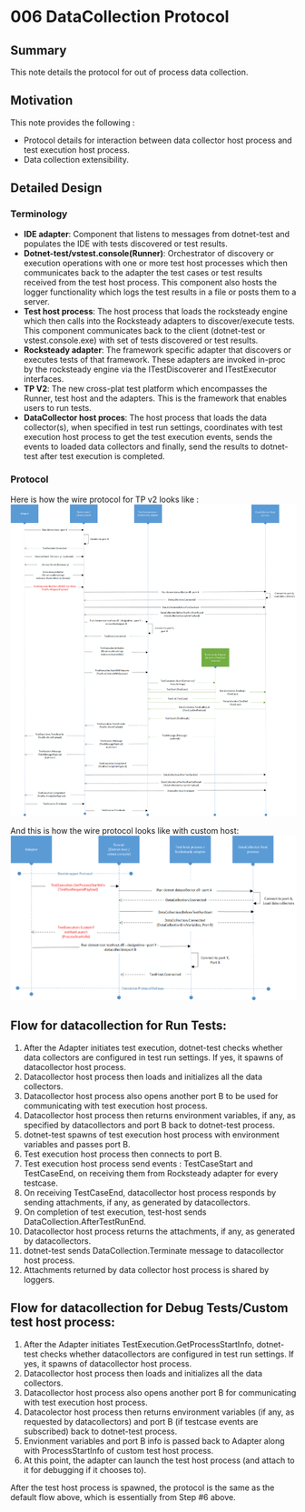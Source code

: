 # 006 DataCollection Protocol

## Summary
This note details the protocol for out of process data collection. 

## Motivation
This note provides the following : 
* Protocol details for interaction between data collector host process and test execution host process.
* Data collection extensibility.

## Detailed Design

### Terminology
* **IDE adapter**: Component that listens to messages from dotnet-test and populates the IDE with tests discovered or test results.
* **Dotnet-test/vstest.console(Runner)**: Orchestrator of discovery or execution operations with one or more test host processes which then communicates back to the adapter the test cases or test results received from the test host process. This component also hosts the logger functionality which logs the test results in a file or posts them to a server.
* **Test host process**: The host process that loads the rocksteady engine which then calls into the Rocksteady adapters to discover/execute tests. This component communicates back to the client (dotnet-test or vstest.console.exe) with set of tests discovered or test results.
* **Rocksteady adapter**: The framework specific adapter that discovers or executes tests of that framework. These adapters are invoked in-proc by the rocksteady engine via the ITestDiscoverer and ITestExecutor interfaces.
* **TP V2**: The new cross-plat test platform which encompasses the Runner, test host and the adapters. This is the framework that enables users to run tests.
* **DataCollector host proces**: The host process that loads the data collector(s), when specified in test run settings, coordinates with test execution host process to get the test execution events, sends the events to loaded data collectors and finally, send the results to dotnet-test after test execution is completed.

### Protocol
Here is how the wire protocol for TP v2 looks like :
![dotnet-test data collector protocol](Images/datacollection.png)

And this is how the wire protocol looks like with custom host:
![dotnet-test data collector protocol with custom host](Images/datacollection-custom.png)

## Flow for datacollection for Run Tests:
1. After the Adapter initiates test execution, dotnet-test checks whether data collectors are configured in test run settings. If yes, it spawns of datacollector host process.
2. Datacollector host process then loads and initializes all the data collectors.
3. Datacollector host process also opens another port B to be used for communicating with test execution host process.
4. Datacollector host process then returns environment variables, if any, as specified by datacollectors and port B back to dotnet-test process.
5. dotnet-test spawns of test execution host process with environment variables and passes port B.
6. Test execution host process then connects to port B.
7. Test execution host process send events : TestCaseStart and TestCaseEnd, on receiving them from Rocksteady adapter for every testcase.
8. On receiving TestCaseEnd, datacollector host process responds by sending attachments, if any, as generated by datacollectors.
9. On completion of test execution, test-host sends DataCollection.AfterTestRunEnd.
10. Datacollector host process returns the attachments, if any, as generated by datacollectors. 
11. dotnet-test sends DataCollection.Terminate message to datacollector host process.
12. Attachments returned by data collector host process is shared by loggers.

## Flow for datacollection for Debug Tests/Custom test host process:
1. After the Adapter initiates TestExecution.GetProcessStartInfo, dotnet-test checks whether datacollectors are configured in test run settings. If yes, it spawns of datacollector host process.
2. Datacollector host process then loads and initializes all the data collectors.
3. Datacollector host process also opens another port B for communicating with test execution host process.
4. Datacolector host process then returns environment variables (if any, as requested by datacollectors) and port B (if testcase events are subscribed) back to dotnet-test process.
5. Envionment variables and port B info is passed back to Adapter along with ProcessStartInfo of custom test host process.
6. At this point, the adapter can launch the test host process (and attach to it for debugging if it chooses to).

After the test host process is spawned, the protocol is the same as the default flow above, which is essentially from Step #6 above.
